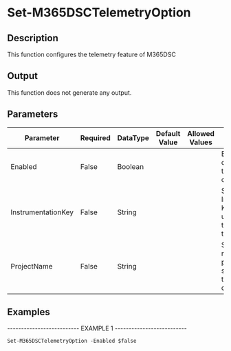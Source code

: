 ﻿# Set-M365DSCTelemetryOption

## Description

This function configures the telemetry feature of M365DSC

## Output

This function does not generate any output.

## Parameters

| Parameter | Required | DataType | Default Value | Allowed Values | Description |
| --- | --- | --- | --- | --- | --- |
| Enabled | False | Boolean |  |  | Enables or disables telemetry collection. |
| InstrumentationKey | False | String |  |  | Specifies the Instrumention Key to be used to send the telemetry to. |
| ProjectName | False | String |  |  | Specifies the name of the project to store the telemetry data under. |

## Examples

-------------------------- EXAMPLE 1 --------------------------

`Set-M365DSCTelemetryOption -Enabled $false`



